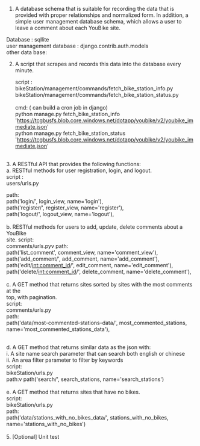 1. A database schema that is suitable for recording the data that is provided with proper relationships and normalized form.
In addition, a simple user management database schema, which allows a user to leave a comment about each YouBike site. <br />

Database : sqllite <br />
user management database : django.contrib.auth.models <br />
other data base: <br />


2. A script that scrapes and records this data into the database every minute. <br />

    script : <br />
        bikeStation/management/commands/fetch_bike_station_info.py <br />
        bikeStation/management/commands/fetch_bike_station_status.py <br />
     <br />
    cmd: ( can build a cron job in django) <br />
        python manage.py fetch_bike_station_info 'https://tcgbusfs.blob.core.windows.net/dotapp/youbike/v2/youbike_immediate.json' <br />
        python manage.py fetch_bike_station_status 'https://tcgbusfs.blob.core.windows.net/dotapp/youbike/v2/youbike_immediate.json' <br />
 <br />
3. A RESTful API that provides the following functions: <br />
a. RESTful methods for user registration, login, and logout. <br />
  script : <br />
    users/urls.py <br />
  
  path: <br />
    path('login/', login_view, name='login'), <br />
    path('register/', register_view, name='register'), <br />
    path('logout/', logout_view, name='logout'), <br />
 <br />
b. RESTful methods for users to add, update, delete comments about a YouBike <br />
site.
  script: <br />
    comments/urls.pyv
  path: <br />
      path('list_comment', comment_view, name='comment_view'), <br />
      path('add_comment/', add_comment, name='add_comment'), <br />
      path('edit/<int:comment_id>/', edit_comment, name='edit_comment'), <br />
      path('delete/<int:comment_id>/', delete_comment, name='delete_comment'), <br />
 <br />
c. A GET method that returns sites sorted by sites with the most comments at the <br />
top, with pagination. <br />
  script: <br />
    comments/urls.py <br />
  path: <br />
    path('data/most-commented-stations-data/', most_commented_stations, name='most_commented_stations_data'), <br />
 <br />
 
d. A GET method that returns similar data as the json with: <br />
i. A site name search parameter that can search both english or chinese <br />
ii. An area filter parameter to filter by keywords <br />
    script: <br />
      bikeStation/urls.py <br />
    path:v
      path('search/', search_stations, name='search_stations') <br />
 <br />
e. A GET method that returns sites that have no bikes. <br />
    script: <br />
      bikeStation/urls.py <br />
    path: <br />
      path('data/stations_with_no_bikes_data/', stations_with_no_bikes, name='stations_with_no_bikes') <br />
     <br />
5. [Optional] Unit test <br />

